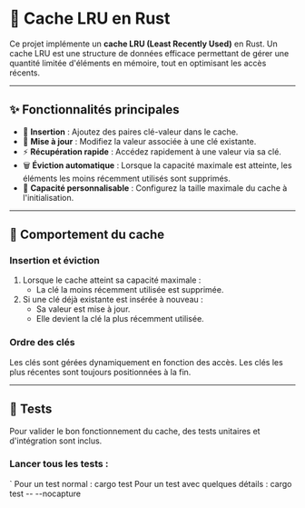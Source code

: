 # 🚀 Cache LRU en Rust

Ce projet implémente un **cache LRU (Least Recently Used)** en Rust. Un cache LRU est une structure de données efficace permettant de gérer une quantité limitée d'éléments en mémoire, tout en optimisant les accès récents.

---

## ✨ Fonctionnalités principales

- 🔑 **Insertion** : Ajoutez des paires clé-valeur dans le cache.
- 🔄 **Mise à jour** : Modifiez la valeur associée à une clé existante.
- ⚡ **Récupération rapide** : Accédez rapidement à une valeur via sa clé.
- 🗑️ **Éviction automatique** : Lorsque la capacité maximale est atteinte, les éléments les moins récemment utilisés sont supprimés.
- 📏 **Capacité personnalisable** : Configurez la taille maximale du cache à l'initialisation.


---

## 🤔 Comportement du cache

### Insertion et éviction
1. Lorsque le cache atteint sa capacité maximale :
   - La clé la moins récemment utilisée est supprimée.
2. Si une clé déjà existante est insérée à nouveau :
   - Sa valeur est mise à jour.
   - Elle devient la clé la plus récemment utilisée.

### Ordre des clés
Les clés sont gérées dynamiquement en fonction des accès. Les clés les plus récentes sont toujours positionnées à la fin.

---

## 🧪 Tests

Pour valider le bon fonctionnement du cache, des tests unitaires et d'intégration sont inclus.

### Lancer tous les tests :
`
Pour un test normal : cargo test
Pour un test avec quelques détails : cargo test -- --nocapture
